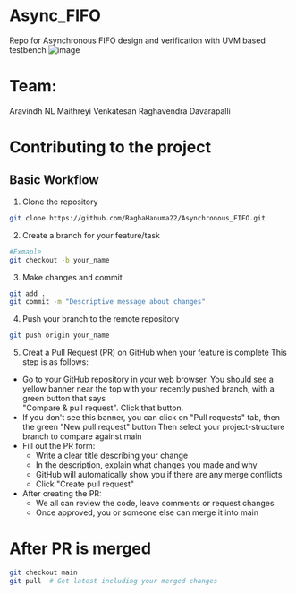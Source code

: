 # Async_FIFO

Repo for Asynchronous FIFO design and verification with UVM based testbench
![image](https://github.com/user-attachments/assets/0d7d11f9-8811-41b6-a0c8-6ef13e4794a0)

# Team:
Aravindh NL
Maithreyi Venkatesan
Raghavendra Davarapalli


# Contributing to the project
## Basic Workflow
1. Clone the repository
```bash
git clone https://github.com/RaghaHanuma22/Asynchronous_FIFO.git
```
2. Create a branch for your feature/task
```bash
#Exmaple
git checkout -b your_name 
```
3. Make changes and commit
```bash
git add .
git commit -m "Descriptive message about changes"
```
4. Push your branch to the remote repository
```bash
git push origin your_name 
```
5. Creat a Pull Request (PR) on GitHub when your feature is complete
This step is as follows: 
- Go to your GitHub repository in your web browser. You should see a yellow banner near the top with your recently pushed branch, with a green button that says  
"Compare & pull request". Click that button.
- If you don't see this banner, you can click on "Pull requests" tab, then the green "New pull request" button
Then select your project-structure branch to compare against main
- Fill out the PR form:
    - Write a clear title describing your change
    - In the description, explain what changes you made and why
    - GitHub will automatically show you if there are any merge conflicts
    - Click "Create pull request"
- After creating the PR:
    - We all  can review the code, leave comments or request changes
    - Once approved, you or someone else  can merge it into main

# After PR is merged
```bash
git checkout main
git pull  # Get latest including your merged changes
```

